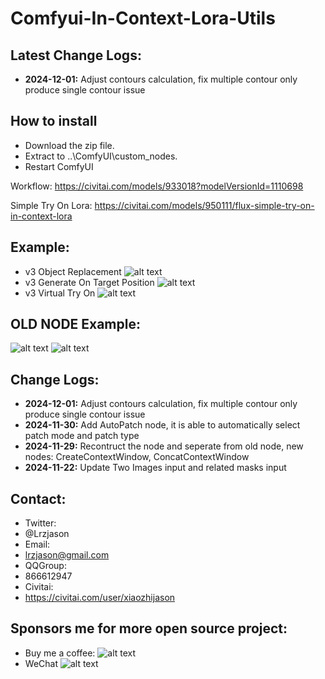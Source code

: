 # Comfyui-In-Context-Lora-Utils

## Latest Change Logs:
- **2024-12-01:** Adjust contours calculation, fix multiple contour only produce single contour issue

## How to install 
- Download the zip file. 
- Extract to ..\ComfyUI\custom_nodes. 
- Restart ComfyUI 

Workflow:
https://civitai.com/models/933018?modelVersionId=1110698

Simple Try On Lora:
https://civitai.com/models/950111/flux-simple-try-on-in-context-lora

## Example:  
- v3 Object Replacement
![alt text](https://github.com/lrzjason/Comfyui-In-Context-Lora-Utils/blob/main/image/v3_object_replacement.png)
- v3 Generate On Target Position
![alt text](https://github.com/lrzjason/Comfyui-In-Context-Lora-Utils/blob/main/image/v3_target_position.png)
- v3 Virtual Try On
![alt text](https://github.com/lrzjason/Comfyui-In-Context-Lora-Utils/blob/main/image/v3_try_on.png)


## OLD NODE Example:
![alt text](https://github.com/lrzjason/Comfyui-In-Context-Lora-Utils/blob/main/image/example_1.png)
![alt text](https://github.com/lrzjason/Comfyui-In-Context-Lora-Utils/blob/main/image/example_2.png)


## Change Logs:
- **2024-12-01:** Adjust contours calculation, fix multiple contour only produce single contour issue
- **2024-11-30:** Add AutoPatch node, it is able to automatically select patch mode and patch type
- **2024-11-29:** Recontruct the node and seperate from old node, new nodes: CreateContextWindow, ConcatContextWindow
- **2024-11-22:** Update Two Images input and related masks input

## Contact: 
- Twitter:  
- @Lrzjason  
- Email: 
- lrzjason@gmail.com  
- QQGroup:  
- 866612947  
- Civitai:  
- https://civitai.com/user/xiaozhijason

## Sponsors me for more open source project:
- Buy me a coffee:
![alt text](https://github.com/lrzjason/Comfyui-In-Context-Lora-Utils/blob/main/image/bmc_qr.png)
- WeChat
![alt text](https://github.com/lrzjason/Comfyui-In-Context-Lora-Utils/blob/main/image/wechat.jpg)
